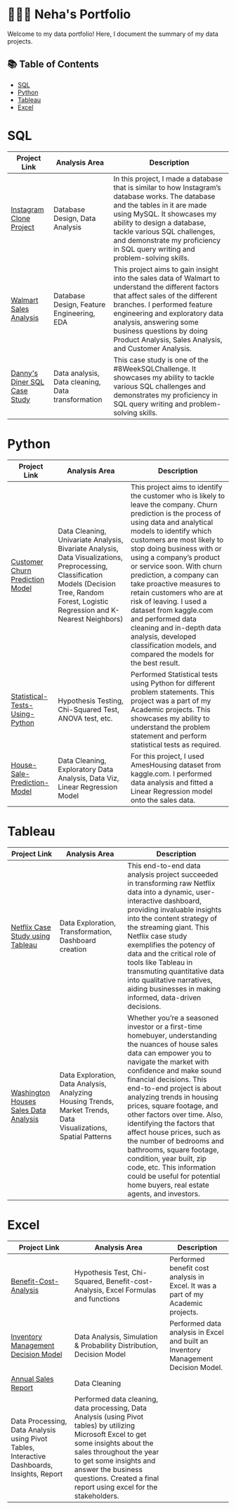 # 👩🏻‍💻  Neha's Portfolio

Welcome to my data portfolio! Here, I document the summary of my data projects.

## 📚 Table of Contents

- [SQL](#sql)
- [Python](#python)
- [Tableau](#tableau)
- [Excel](#excel)

# SQL

| Project Link  | Analysis Area | Description  | 
| ------------- | ------------- | ------------ |
| [Instagram Clone Project](https://github.com/NehAdarsh/Data-Projects-SQL-Python-Tableau-Excel/tree/main/SQL-Projects/Instagram-Clone-Project)  | Database Design, Data Analysis  | In this project, I made a database that is similar to how Instagram’s database works. The database and the tables in it are made using MySQL. It showcases my ability to design a database, tackle various SQL challenges, and demonstrate my proficiency in SQL query writing and problem-solving skills. | 
| [Walmart Sales Analysis](https://github.com/NehAdarsh/Data-Projects-SQL-Python-Tableau-Excel/tree/main/SQL-Projects/Walmart-Sales-Data-Analysis)  | Database Design, Feature Engineering, EDA  | This project aims to gain insight into the sales data of Walmart to understand the different factors that affect sales of the different branches. I performed feature engineering and exploratory data analysis, answering some business questions by doing Product Analysis, Sales Analysis, and Customer Analysis.|
| [Danny's Diner SQL Case Study](https://github.com/NehAdarsh/Data-Projects-SQL-Python-Tableau-Excel/tree/main/SQL-Projects/Danny's-Diner-SQL-Case-Study)  | Data analysis, Data cleaning, Data transformation | This case study is one of the #8WeekSQLChallenge. It showcases my ability to tackle various SQL challenges and demonstrates my proficiency in SQL query writing and problem-solving skills. |

 

# Python

| Project Link  | Analysis Area | Description  |
| ------------- | ------------- | ------------ |
| [Customer Churn Prediction Model](https://github.com/NehAdarsh/Data-Projects-SQL-Python-Tableau-Excel/tree/main/Python-Projects/Customer-Churn-Prediction-Model) | Data Cleaning, Univariate Analysis, Bivariate Analysis, Data Visualizations, Preprocessing, Classification Models (Decision Tree, Random Forest, Logistic Regression and K-Nearest Neighbors)  | This project aims to identify the customer who is likely to leave the company. Churn prediction is the process of using data and analytical models to identify which customers are most likely to stop doing business with or using a company’s product or service soon. With churn prediction, a company can take proactive measures to retain customers who are at risk of leaving. I used a dataset from kaggle.com and performed data cleaning and in-depth data analysis, developed classification models, and compared the models for the best result.|
| [Statistical-Tests-Using-Python](https://github.com/NehAdarsh/Data-Projects-SQL-Python-Tableau-Excel/tree/main/Python-Projects/Statistical-Tests-Using-Python) | Hypothesis Testing, Chi-Squared Test, ANOVA test, etc. | Performed Statistical tests using Python for different problem statements. This project was a part of my Academic projects. This showcases my ability to understand the problem statement and perform statistical tests as required. |
| [House-Sale-Prediction-Model](https://github.com/NehAdarsh/Data-Projects-SQL-Python-Tableau-Excel/tree/main/Python-Projects/House-Sale-Prediction-Model)  | Data Cleaning, Exploratory Data Analysis, Data Viz, Linear Regression Model | For this project, I used AmesHousing dataset from kaggle.com. I performed data analysis and fitted a Linear Regression model onto the sales data.|


# Tableau

| Project Link  | Analysis Area | Description  |
| ------------- | ------------- | ------------ |
| [Netflix Case Study using Tableau](https://public.tableau.com/app/profile/neha.adarsh/viz/Netflix-Dashboard-Final/Dashboard1)  | Data Exploration, Transformation, Dashboard creation  | This end-to-end data analysis project succeeded in transforming raw Netflix data into a dynamic, user-interactive dashboard, providing invaluable insights into the content strategy of the streaming giant. This Netflix case study exemplifies the potency of data and the critical role of tools like Tableau in transmuting quantitative data into qualitative narratives, aiding businesses in making informed, data-driven decisions. |
| [Washington Houses Sales Data Analysis](https://public.tableau.com/app/profile/neha.adarsh/viz/KingCountyWashingtonHousesSalesDashboard_17080358885080/KINGCOUNTYWASHINGTONHOUSESALESDASHBOARD)  | Data Exploration, Data Analysis, Analyzing Housing Trends, Market Trends, Data Visualizations, Spatial Patterns | Whether you’re a seasoned investor or a first-time homebuyer, understanding the nuances of house sales data can empower you to navigate the market with confidence and make sound financial decisions. This end-to-end project is about analyzing trends in housing prices, square footage, and other factors over time. Also, identifying the factors that affect house prices, such as the number of bedrooms and bathrooms, square footage, condition, year built, zip code, etc. This information could be useful for potential home buyers, real estate agents, and investors. |



# Excel

| Project Link  | Analysis Area | Description  |
| ------------- | ------------- | ------------ |
| [Benefit-Cost-Analysis](https://github.com/NehAdarsh/Data-Projects-SQL-Python-Tableau-Excel/tree/main/Excel-Projects/Benefit-Cost-Analysis)  | Hypothesis Test, Chi-Squared, Benefit-cost-Analysis, Excel Formulas and functions | Performed benefit cost analysis in Excel. It was a part of my Academic projects. |
| [Inventory Management Decision Model](https://github.com/NehAdarsh/Data-Projects-SQL-Python-Tableau-Excel/tree/main/Excel-Projects/Inventory%20Management%20Decision%20Model)  | Data Analysis, Simulation & Probability Distribution, Decision Model| Performed data analysis in Excel and built an Inventory Management Decision Model.|
|[Annual Sales Report](https://github.com/NehAdarsh/Data-Projects-SQL-Python-Tableau-Excel/tree/main/Excel-Projects/End%20to%20end%20Data%20Analysis%20in%20Excel) | Data Cleaning
Data Processing, Data Analysis using Pivot Tables, Interactive Dashboards, Insights, Report | Performed data cleaning, data processing, Data Analysis (using Pivot tables) by utilizing Microsoft Excel to get some insights about the sales throughout the year to get some insights and answer the business questions. Created a final report using excel for the stakeholders. |


